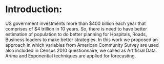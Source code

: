 # Introduction:
US government investments more than $400 billion each year that comprises of $4 trillion in 10 years. So, there is need to have better estimation of population to do better planning for Hospitals, Roads, Business leaders to make better strategies. In this work we proposed an approach in which variables from American Community Survey are used also included in Census 2010 questionnaire, we called as Artificial Data. Arima and Exponential techniques are applied for forecasting.

